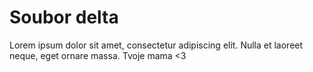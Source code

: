 Soubor delta
============

Lorem ipsum dolor sit amet, consectetur adipiscing elit.
Nulla et laoreet neque, eget ornare massa.
Tvoje mama <3